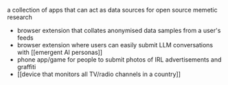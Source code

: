 a collection of apps that can act as data sources for open source memetic research
- browser extension that collates anonymised data samples from a user's feeds
- browser extension where users can easily submit LLM conversations with [[emergent AI personas]]
- phone app/game for people to submit photos of IRL advertisements and graffiti
- [[device that monitors all TV/radio channels in a country]]